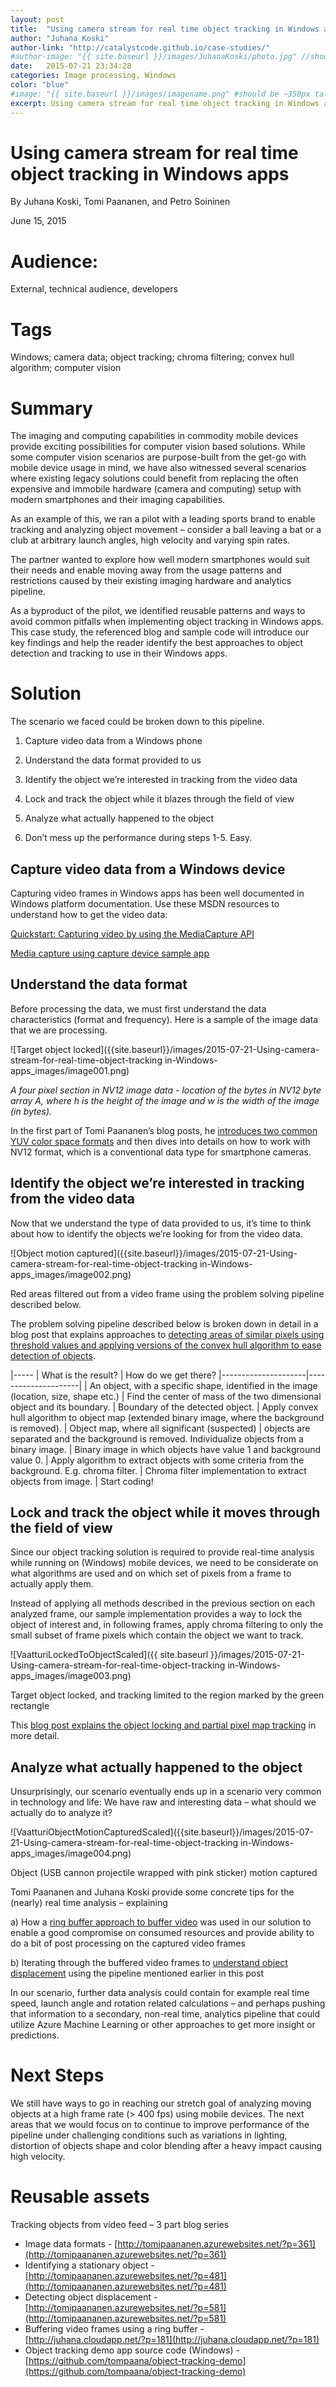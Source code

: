 ```yaml
---
layout: post
title:  "Using camera stream for real time object tracking in Windows apps"
author: "Juhana Koski"
author-link: "http://catalystcode.github.io/case-studies/"
#author-image: "{{ site.baseurl }}/images/JuhanaKoski/photo.jpg" //should be square dimensions
date:   2015-07-21 23:34:28
categories: Image processing, Windows
color: "blue"
#image: "{{ site.baseurl }}/images/imagename.png" #should be ~350px tall
excerpt: Using camera stream for real time object tracking in Windows apps
---
```


# Using camera stream for real time object tracking in Windows apps

By Juhana Koski, Tomi Paananen, and Petro Soininen

June 15, 2015

# Audience:

External, technical audience, developers

# Tags

Windows; camera data; object tracking; chroma filtering; convex hull algorithm; computer vision

# Summary

The imaging and computing capabilities in commodity mobile devices provide exciting possibilities for computer vision based solutions. While some computer vision scenarios are purpose-built from the get-go with mobile device usage in mind, we have also witnessed several scenarios where existing legacy solutions could benefit from replacing the often expensive and immobile hardware (camera and computing) setup with modern smartphones and their imaging capabilities.

As an example of this, we ran a pilot with a leading sports brand to enable tracking and analyzing object movement – consider a ball leaving a bat or a club at arbitrary launch angles, high velocity and varying spin rates.

The partner wanted to explore how well modern smartphones would suit their needs and enable moving away from the usage patterns and restrictions caused by their existing imaging hardware and analytics pipeline.

As a byproduct of the pilot, we identified reusable patterns and ways to avoid common pitfalls when implementing object tracking in Windows apps. This case study, the referenced blog and sample code will introduce our key findings and help the reader identify the best approaches to object detection and tracking to use in their Windows apps. 

# Solution

The scenario we faced could be broken down to this pipeline.

1. Capture video data from a Windows phone

2. Understand the data format provided to us

3. Identify the object we’re interested in tracking from the video data

4. Lock and track the object while it blazes through the field of view

5. Analyze what actually happened to the object

6. Don’t mess up the performance during steps 1-5\. Easy.

## Capture video data from a Windows device

Capturing video frames in Windows apps has been well documented in Windows platform documentation. Use these MSDN resources to understand how to get the video data:

[Quickstart: Capturing video by using the MediaCapture API](https://msdn.microsoft.com/en-us/library/windows/apps/xaml/Dn642092)

[Media capture using capture device sample app](https://code.msdn.microsoft.com/windowsapps/Media-Capture-Sample-adf87622)

## Understand the data format

Before processing the data, we must first understand the data characteristics (format and frequency). Here is a sample of the image data that we are processing.

![Target object locked]({{site.baseurl}}/images/2015-07-21-Using-camera-stream-for-real-time-object-tracking in-Windows-apps_images/image001.png)

_A four pixel section in NV12 image data - location of the bytes in NV12 byte array A, where h is the height of the image and w is the width of the image (in bytes)._

In the first part of Tomi Paananen’s blog posts, he [introduces two common YUV color space formats](http://tomipaananen.azurewebsites.net/?p=361) and then dives into details on how to work with NV12 format, which is a conventional data type for smartphone cameras.

## Identify the object we’re interested in tracking from the video data

Now that we understand the type of data provided to us, it’s time to think about how to identify the objects we’re looking for from the video data.

![Object motion captured]({{site.baseurl}}/images/2015-07-21-Using-camera-stream-for-real-time-object-tracking in-Windows-apps_images/image002.png)

Red areas filtered out from a video frame using the problem solving pipeline described below.

The problem solving pipeline described below is broken down in detail in a blog post that explains approaches to [detecting areas of similar pixels using threshold values and applying versions of the convex hull algorithm to ease detection of objects](http://tomipaananen.azurewebsites.net/?p=481).

|-----
| What is the result? | How do we get there?
|---------------------|---------------------|
| An object, with a specific shape, identified in the image (location, size, shape etc.) | Find the center of mass of the two dimensional object and its boundary.
| Boundary of the detected object. | Apply convex hull algorithm to object map (extended binary image, where the background is removed).
| Object map, where all significant (suspected) | objects are separated and the background is removed.  Individualize objects from a binary image.
| Binary image in which objects have value 1 and background value 0. | Apply algorithm to extract objects with some criteria from the background. E.g. chroma filter.
| Chroma filter implementation to extract objects from image. | Start coding!


## Lock and track the object while it moves through the field of view

Since our object tracking solution is required to provide real-time analysis while running on (Windows) mobile devices, we need to be considerate on what algorithms are used and on which set of pixels from a frame to actually apply them.

Instead of applying all methods described in the previous section on each analyzed frame, our sample implementation provides a way to lock the object of interest and, in following frames, apply chroma filtering to only the small subset of frame pixels which contain the object we want to track.

![VaatturiLockedToObjectScaled]({{ site.baseurl }}/images/2015-07-21-Using-camera-stream-for-real-time-object-tracking in-Windows-apps_images/image003.png)

Target object locked, and tracking limited to the region marked by the green rectangle

This [blog post explains the object locking and partial pixel map tracking](http://tomipaananen.azurewebsites.net/?p=581) in more detail.

## Analyze what actually happened to the object

Unsurprisingly, our scenario eventually ends up in a scenario very common in technology and life: We have raw and interesting data – what should we actually do to analyze it?

![VaatturiObjectMotionCapturedScaled]({{site.baseurl}}/images/2015-07-21-Using-camera-stream-for-real-time-object-tracking in-Windows-apps_images/image004.png)

Object (USB cannon projectile wrapped with pink sticker) motion captured

Tomi Paananen and Juhana Koski provide some concrete tips for the (nearly) real time analysis – explaining

a) How a [ring buffer approach to buffer video](http://juhana.cloudapp.net/?p=181) was used in our solution to enable a good compromise on consumed resources and provide ability to do a bit of post processing on the captured video frames

b) Iterating through the buffered video frames to [understand object displacement](http://tomipaananen.azurewebsites.net/?p=581) using the pipeline mentioned earlier in this post

In our scenario, further data analysis could contain for example real time speed, launch angle and rotation related calculations – and perhaps pushing that information to a secondary, non-real time, analytics pipeline that could utilize Azure Machine Learning or other approaches to get more insight or predictions.

# Next Steps

We still have ways to go in reaching our stretch goal of analyzing moving objects at a high frame rate (> 400 fps) using mobile devices. The next areas that we would focus on to continue to improve performance of the pipeline under challenging conditions such as variations in lighting, distortion of objects shape and color blending after a heavy impact causing high velocity.

# Reusable assets

Tracking objects from video feed – 3 part blog series

- Image data formats - [http://tomipaananen.azurewebsites.net/?p=361](http://tomipaananen.azurewebsites.net/?p=361)
- Identifying a stationary object - [http://tomipaananen.azurewebsites.net/?p=481](http://tomipaananen.azurewebsites.net/?p=481)
- Detecting object displacement - [http://tomipaananen.azurewebsites.net/?p=581](http://tomipaananen.azurewebsites.net/?p=581)
- Buffering video frames using a ring buffer - [http://juhana.cloudapp.net/?p=181](http://juhana.cloudapp.net/?p=181)
- Object tracking demo app source code (Windows) - [https://github.com/tompaana/object-tracking-demo](https://github.com/tompaana/object-tracking-demo)
